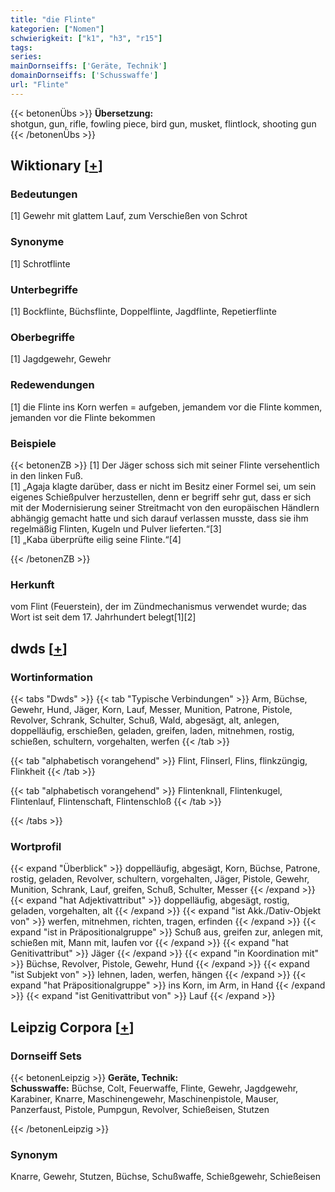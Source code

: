 ```yaml
---
title: "die Flinte"
kategorien: ["Nomen"]
schwierigkeit: ["k1", "h3", "r15"]
tags:
series:
mainDornseiffs: ['Geräte, Technik']
domainDornseiffs: ['Schusswaffe']
url: "Flinte"
---
```


{{< betonenÜbs >}}
**Übersetzung:**  
shotgun, gun, rifle, fowling piece, bird gun, musket, flintlock, shooting  gun  
{{< /betonenÜbs >}}

## Wiktionary [[+](https://de.wiktionary.org/wiki/Flinte)]

### Bedeutungen
[1] Gewehr mit glattem Lauf, zum Verschießen von Schrot  

### Synonyme
[1] Schrotflinte  

### Unterbegriffe
[1] Bockflinte, Büchsflinte, Doppelflinte, Jagdflinte, Repetierflinte  

### Oberbegriffe
[1] Jagdgewehr, Gewehr  

### Redewendungen
[1] die Flinte ins Korn werfen = aufgeben, jemandem vor die Flinte kommen, jemanden vor die Flinte bekommen  

### Beispiele
{{< betonenZB >}}
[1] Der Jäger schoss sich mit seiner Flinte versehentlich in den linken Fuß.  
[1] „Agaja klagte darüber, dass er nicht im Besitz einer Formel sei, um sein eigenes Schießpulver herzustellen, denn er begriff sehr gut, dass er sich mit der Modernisierung seiner Streitmacht von den europäischen Händlern abhängig gemacht hatte und sich darauf verlassen musste, dass sie ihm regelmäßig Flinten, Kugeln und Pulver lieferten.“[3]  
[1] „Kaba überprüfte eilig seine Flinte.“[4]  

{{< /betonenZB >}}
### Herkunft
vom Flint (Feuerstein), der im Zündmechanismus verwendet wurde; das Wort ist seit dem 17. Jahrhundert belegt[1][2]  



## dwds [[+](https://www.dwds.de/wb/Flinte)]

### Wortinformation
{{< tabs "Dwds" >}}
{{< tab "Typische Verbindungen" >}}
Arm, Büchse, Gewehr, Hund, Jäger, Korn, Lauf, Messer, Munition, Patrone, Pistole, Revolver, Schrank, Schulter, Schuß, Wald, abgesägt, alt, anlegen, doppelläufig, erschießen, geladen, greifen, laden, mitnehmen, rostig, schießen, schultern, vorgehalten, werfen
{{< /tab >}}

{{< tab "alphabetisch vorangehend" >}}
Flint, Flinserl, Flins, flinkzüngig, Flinkheit
{{< /tab >}}

{{< tab "alphabetisch vorangehend" >}}
Flintenknall, Flintenkugel, Flintenlauf, Flintenschaft, Flintenschloß
{{< /tab >}}

{{< /tabs >}}

### Wortprofil
{{< expand "Überblick" >}} doppelläufig, abgesägt, Korn, Büchse, Patrone, rostig, geladen, Revolver, schultern, vorgehalten, Jäger, Pistole, Gewehr, Munition, Schrank, Lauf, greifen, Schuß, Schulter, Messer {{< /expand >}}
{{< expand "hat Adjektivattribut" >}} doppelläufig, abgesägt, rostig, geladen, vorgehalten, alt {{< /expand >}}
{{< expand "ist Akk./Dativ-Objekt von" >}} werfen, mitnehmen, richten, tragen, erfinden {{< /expand >}}
{{< expand "ist in Präpositionalgruppe" >}} Schuß aus, greifen zur, anlegen mit, schießen mit, Mann mit, laufen vor {{< /expand >}}
{{< expand "hat Genitivattribut" >}} Jäger {{< /expand >}}
{{< expand "in Koordination mit" >}} Büchse, Revolver, Pistole, Gewehr, Hund {{< /expand >}}
{{< expand "ist Subjekt von" >}} lehnen, laden, werfen, hängen {{< /expand >}}
{{< expand "hat Präpositionalgruppe" >}} ins Korn, im Arm, in Hand {{< /expand >}}
{{< expand "ist Genitivattribut von" >}} Lauf {{< /expand >}}

## Leipzig Corpora [[+](https://corpora.uni-leipzig.de/en/res?word=Flinte&corpusId=deu_newscrawl-public_2018)]

### Dornseiff Sets
{{< betonenLeipzig >}}
**Geräte, Technik:**  
**Schusswaffe:** Büchse, Colt, Feuerwaffe, Flinte, Gewehr, Jagdgewehr, Karabiner, Knarre, Maschinengewehr, Maschinenpistole, Mauser, Panzerfaust, Pistole, Pumpgun, Revolver, Schießeisen, Stutzen  

{{< /betonenLeipzig >}}

### Synonym
Knarre, Gewehr, Stutzen, Büchse, Schußwaffe, Schießgewehr, Schießeisen

